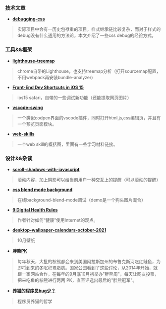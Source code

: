 ### 技术文章
+ **[debugging-css](https://www.smashingmagazine.com/2021/10/guide-debugging-css/)**
> 实际项目中会有一历史包袱重的项目，样式继承链比较复杂，而对于样式的debug没有什么通用的方法论，本文介绍了一些css debug的经验方式。


### 工具&&框架
+ **[lighthouse-treemap](https://sia.codes/posts/lighthouse-treemap/)**
> chrome自带的Lighthouse，也支持treemap分析（打开sourcemap配置，不用webpack再安装bundle-analyzer)

+ **[Front-End Dev Shortcuts in iOS 15](https://css-tricks.com/front-end-dev-shortcuts-in-ios-15/)**
> ios15 safari，自带的一些调试新功能（还能提取网页图片）
+ **[vscode-swing](https://marketplace.visualstudio.com/items?itemName=codespaces-Contrib.codeswing)**
> 一个类似codpen界面的vscode插件，同时打开html,js,css编辑页，并且有一个预览页面模块。

+ **[web-skills](https://andreasbm.github.io/web-skills/)**
> 一个web skill的概括图，里面有一些学习材料链接。


### 设计&&杂谈
+ **[scroll-shadows-with-javascript](https://css-tricks.com/scroll-shadows-with-javascript/)**
> 滚动内容，加上阴影可以给当前用户一种交互上的提醒（可以滚动的提醒）


+ **[css blend mode background](https://ilyashubin.github.io/FilterBlend/)**
> 在线background-blend-mode调试（demo是一个狗头图片混合）
+ **[9 Digital Health Rules](https://www.deprocrastination.co/blog/9-digital-health-rules)**
> 作者针对如何“健康”使用Internet的观点。

+ **[desktop-wallpaper-calendars-october-2021](https://www.smashingmagazine.com/2021/09/desktop-wallpaper-calendars-october-2021/)**
> 10月壁纸

+ **[胖熊PK](https://www.smithsonianmag.com/smart-news/get-to-known-the-bodacious-bulky-bears-of-fat-bear-week-2021-180978778/)**
> 每年秋天，大批的棕熊都会来到美国阿拉斯加州的布鲁克斯河吃红鲑鱼，为即将到来的冬眠积累脂肪。国家公园看到了这些讨论，从2014年开始，就跟一家网站合作，在每年的9月底10月初举办"胖熊周"，每天让网友投票，把来吃鱼的棕熊进行两两 PK，直至评选出最后的"胖熊冠军"。

+ **[养猫的程序员bug少？](https://mp.weixin.qq.com/s/nNoTSk959hHjZNTlSZjZlg)**
> 程序员养猫的哲学
